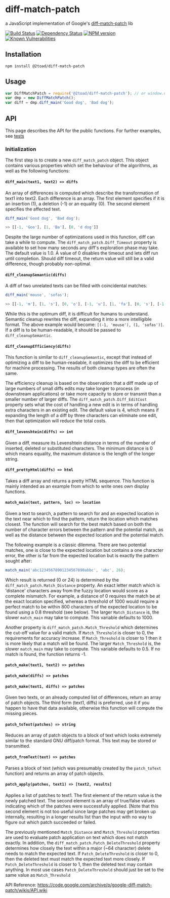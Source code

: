 
# diff-match-patch

a JavaScript implementation of Google's [diff-match-patch](https://code.google.com/archive/p/google-diff-match-patch/) lib

[![Build Status](https://img.shields.io/travis/2Toad/diff-match-patch/master.svg)](https://travis-ci.org/2Toad/diff-match-patch)
[![Dependency Status](https://img.shields.io/david/2Toad/diff-match-patch.svg)](https://david-dm.org/2Toad/diff-match-patch)
[![NPM version](https://img.shields.io/npm/v/@2toad/diff-match-patch.svg)](https://www.npmjs.com/package/@2toad/diff-match-patch)
[![Known Vulnerabilities](https://snyk.io/test/github/2Toad/diff-match-patch/badge.svg)](https://snyk.io/test/github/2Toad/diff-match-patch) 

## Installation

    npm install @2toad/diff-match-patch

## Usage

```javascript
var DiffMatchPatch = require('@2toad/diff-match-patch'); // or window.diff_match_patch
var dmp = new DiffMatchPatch();
var diff = dmp.diff_main('Good dog', 'Bad dog');
```

## API

This page describes the API for the public functions. For further examples, see [tests](https://github.com/2Toad/diff-match-patch/tree/master/tests/index.js)

### Initialization

The first step is to create a new `diff_match_patch` object. This object contains various properties which set the behaviour of the algorithms, as well as the following functions:

#### `diff_main(text1, text2) => diffs`

An array of differences is computed which describe the transformation of text1 into text2. Each difference is an array. The first element specifies if it is an insertion (1), a deletion (-1) or an equality (0). The second element specifies the affected text.

```js
diff_main('Good dog', 'Bad dog');

>> [[-1, 'Goo'], [1, 'Ba'], [0, 'd dog']]
```

Despite the large number of optimizations used in this function, diff can take a while to compute. The `diff_match_patch.Diff_Timeout` property is available to set how many seconds any diff's exploration phase may take. The default value is 1.0. A value of 0 disables the timeout and lets diff run until completion. Should diff timeout, the return value will still be a valid difference, though probably non-optimal.

#### `diff_cleanupSemantic(diffs)`

A diff of two unrelated texts can be filled with coincidental matches:

```js
diff_main('mouse', 'sofas');

>> [[-1, 'm'], [1, 's'], [0, 'o'], [-1, 'u'], [1, 'fa'], [0, 's'], [-1, 'e']]
```

While this is the optimum diff, it is difficult for humans to understand. Semantic cleanup rewrites the diff, expanding it into a more intelligible format. The above example would become: `[(-1, 'mouse'), (1, 'sofas')]`. If a diff is to be human-readable, it should be passed to `diff_cleanupSemantic`.

#### `diff_cleanupEfficiency(diffs)`

This function is similar to `diff_cleanupSemantic`, except that instead of optimizing a diff to be human-readable, it optimizes the diff to be efficient for machine processing. The results of both cleanup types are often the same.

The efficiency cleanup is based on the observation that a diff made up of large numbers of small diffs edits may take longer to process (in downstream applications) or take more capacity to store or transmit than a smaller number of larger diffs. The `diff_match_patch.Diff_EditCost` property sets what the cost of handling a new edit is in terms of handling extra characters in an existing edit. The default value is 4, which means if expanding the length of a diff by three characters can eliminate one edit, then that optimization will reduce the total costs.

#### `diff_levenshtein(diffs) => int`

Given a diff, measure its Levenshtein distance in terms of the number of inserted, deleted or substituted characters. The minimum distance is 0 which means equality, the maximum distance is the length of the longer string.

#### `diff_prettyHtml(diffs) => html`

Takes a diff array and returns a pretty HTML sequence. This function is mainly intended as an example from which to write ones own display functions.

#### `match_main(text, pattern, loc) => location`

Given a text to search, a pattern to search for and an expected location in the text near which to find the pattern, return the location which matches closest. The function will search for the best match based on both the number of character errors between the pattern and the potential match, as well as the distance between the expected location and the potential match.

The following example is a classic dilemma. There are two potential matches, one is close to the expected location but contains a one character error, the other is far from the expected location but is exactly the pattern sought after:

```js
match_main('abc12345678901234567890abbc', 'abc', 26);
```

Which result is returned (0 or 24) is determined by the `diff_match_patch.Match_Distance` property. An exact letter match which is 'distance' characters away from the fuzzy location would score as a complete mismatch. For example, a distance of 0 requires the match be at the exact location specified, whereas a threshold of 1000 would require a perfect match to be within 800 characters of the expected location to be found using a 0.8 threshold (see below). The larger `Match_Distance` is, the slower `match_main` may take to compute. This variable defaults to 1000.

Another property is `diff_match_patch.Match_Threshold` which determines the cut-off value for a valid match. If `Match_Threshold` is closer to 0, the requirements for accuracy increase. If `Match_Threshold` is closer to 1 then it is more likely that a match will be found. The larger `Match_Threshold` is, the slower `match_main` may take to compute. This variable defaults to 0.5. If no match is found, the function returns -1.

#### `patch_make(text1, text2) => patches`
#### `patch_make(diffs) => patches`
#### `patch_make(text1, diffs) => patches`

Given two texts, or an already computed list of differences, return an array of patch objects. The third form (text1, diffs) is preferred, use it if you happen to have that data available, otherwise this function will compute the missing pieces.

#### `patch_toText(patches) => string`

Reduces an array of patch objects to a block of text which looks extremely similar to the standard GNU diff/patch format. This text may be stored or transmitted.

#### `patch_fromText(text) => patches`

Parses a block of text (which was presumably created by the `patch_toText` function) and returns an array of patch objects.

#### `patch_apply(patches, text1) => [text2, results]`

Applies a list of patches to text1. The first element of the return value is the newly patched text. The second element is an array of true/false values indicating which of the patches were successfully applied. [Note that this second element is not too useful since large patches may get broken up internally, resulting in a longer results list than the input with no way to figure out which patch succeeded or failed.

The previously mentioned `Match_Distance` and `Match_Threshold` properties are used to evaluate patch application on text which does not match exactly. In addition, the `diff_match_patch.Patch_DeleteThreshold` property determines how closely the text within a major (~64 character) delete needs to match the expected text. If `Patch_DeleteThreshold` is closer to 0, then the deleted text must match the expected text more closely. If `Patch_DeleteThreshold` is closer to 1, then the deleted text may contain anything. In most use cases `Patch_DeleteThreshold` should just be set to the same value as `Match_Threshold`

API Reference: https://code.google.com/archive/p/google-diff-match-patch/wikis/API.wiki
